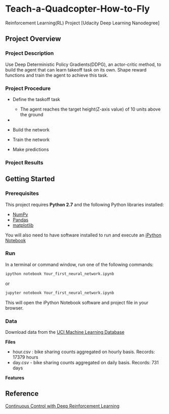 # Teach-a-Quadcopter-How-to-Fly
Reinforcement Learning(RL) Project [Udacity Deep Learning Nanodegree]

## Project Overview
### Project Description
Use Deep Deterministic Policy Gradients(DDPG), an actor-critic method, to build the agent that can learn takeoff task on its own. 
Shape reward functions and train the agent to achieve this task.

### Project Procedure
- Define the taskoff task
  - The agent reaches the target height(Z-axis value) of 10 units above the ground
- 
  
- Build the network
- Train the network
- Make predictions

### Project Results


## Getting Started
### Prerequisites
This project requires **Python 2.7** and the following Python libraries installed:

- [NumPy](http://www.numpy.org/)
- [Pandas](http://pandas.pydata.org)
- [matplotlib](http://matplotlib.org/)

You will also need to have software installed to run and execute an [iPython Notebook](http://ipython.org/notebook.html)


### Run
In a terminal or command window, run one of the following commands:

```bash
ipython notebook Your_first_neural_network.ipynb
```  
or
```bash
jupyter notebook Your_first_neural_network.ipynb
```

This will open the iPython Notebook software and project file in your browser.

### Data
Download data from the [UCI Machine Learning Database](https://archive.ics.uci.edu/ml/datasets/Bike+Sharing+Dataset)

**Files**

- hour.csv : bike sharing counts aggregated on hourly basis. Records: 17379 hours
- day.csv - bike sharing counts aggregated on daily basis. Records: 731 days

**Features**
## Reference
[Continuous Control with Deep Reinforcement Learning](https://arxiv.org/pdf/1509.02971.pdf)
